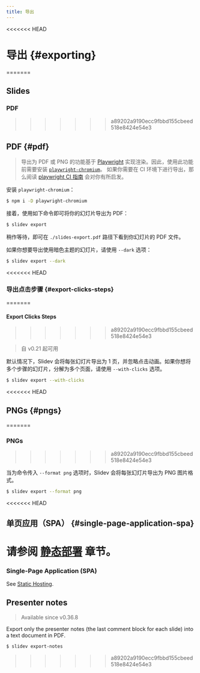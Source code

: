 ```yaml
---
title: 导出
---
```


<<<<<<< HEAD
# 导出 {#exporting}
=======
## Slides

### PDF
>>>>>>> a89202a9190ecc9fbbd155cbeed518e8424e54e3

## PDF {#pdf}

> 导出为 PDF 或 PNG 的功能基于 [Playwright](https://playwright.dev) 实现渲染。因此，使用此功能前需要安装 [`playwright-chromium`](https://playwright.dev/docs/installation#download-single-browser-binary)。
> 如果你需要在 CI 环境下进行导出，那么阅读 [playwright CI 指南](https://playwright.dev/docs/ci) 会对你有所启发。

安装 `playwright-chromium`：

```bash
$ npm i -D playwright-chromium
```

接着，使用如下命令即可将你的幻灯片导出为 PDF：

```bash
$ slidev export
```

稍作等待，即可在 `./slides-export.pdf` 路径下看到你幻灯片的 PDF 文件。

如果你想要导出使用暗色主题的幻灯片，请使用 `--dark` 选项：

```bash
$ slidev export --dark
```

<<<<<<< HEAD
### 导出点击步骤 {#export-clicks-steps}
=======
#### Export Clicks Steps
>>>>>>> a89202a9190ecc9fbbd155cbeed518e8424e54e3

> 自 v0.21 起可用

默认情况下，Slidev 会将每张幻灯片导出为 1 页，并忽略点击动画。如果你想将多个步骤的幻灯片，分解为多个页面，请使用 `--with-clicks` 选项。

```bash
$ slidev export --with-clicks
```

<<<<<<< HEAD
## PNGs {#pngs}
=======
### PNGs
>>>>>>> a89202a9190ecc9fbbd155cbeed518e8424e54e3

当为命令传入 `--format png` 选项时，Slidev 会将每张幻灯片导出为 PNG 图片格式。

```bash
$ slidev export --format png
```

<<<<<<< HEAD
## 单页应用（SPA） {#single-page-application-spa}

请参阅 [静态部署](/guide/hosting) 章节。
=======
### Single-Page Application (SPA)

See [Static Hosting](/guide/hosting).

## Presenter notes

> Available since v0.36.8

Export only the presenter notes (the last comment block for each slide) into a text document in PDF.

```bash
$ slidev export-notes
```
>>>>>>> a89202a9190ecc9fbbd155cbeed518e8424e54e3
